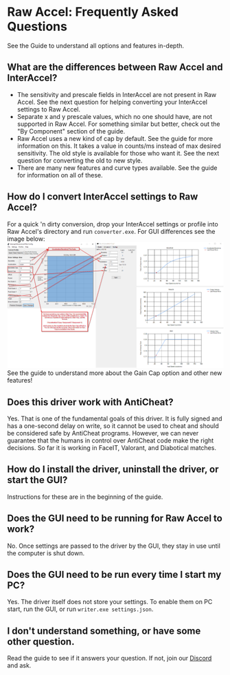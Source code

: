 # Raw Accel: Frequently Asked Questions
See the Guide to understand all options and features in-depth.

## What are the differences between Raw Accel and InterAccel?
- The sensitivity and prescale fields in InterAccel are not present in Raw Accel. See the next question for helping converting your InterAccel settings to Raw Accel.
- Separate x and y prescale values, which no one should have, are not supported in Raw Accel. For something similar but better, check out the "By Component" section of the guide.
- Raw Accel uses a new kind of cap by default. See the guide for more information on this. It takes a value in counts/ms instead of max desired sensitivity. The old style is available for those who want it. See the next question for converting the old to new style.
- There are many new features and curve types available. See the guide for information on all of these.

## How do I convert InterAccel settings to Raw Accel?
For a quick 'n dirty conversion, drop your InterAccel settings or profile into Raw Accel's directory and run `converter.exe`. For GUI differences see the image below:
![ConvertExample](images/interaccel_to_rawaccel.png)
See the guide to understand more about the Gain Cap option and other new features! 

## Does this driver work with AntiCheat?
Yes. That is one of the fundamental goals of this driver. It is fully signed and has a one-second delay on write, so it cannot be used to cheat and should be considered safe by AntiCheat programs. However, we can never guarantee that the humans in control over AntiCheat code make the right decisions. So far it is working in FaceIT, Valorant, and Diabotical matches.

## How do I install the driver, uninstall the driver, or start the GUI?
Instructions for these are in the beginning of the guide.

## Does the GUI need to be running for Raw Accel to work?
No. Once settings are passed to the driver by the GUI, they stay in use until the computer is shut down.

## Does the GUI need to be run every time I start my PC?
Yes. The driver itself does not store your settings. To enable them on PC start, run the GUI, or run `writer.exe settings.json`.

## I don't understand something, or have some other question.
Read the guide to see if it answers your question. If not, join our [Discord](https://discord.gg/7pQh8zH) and ask.